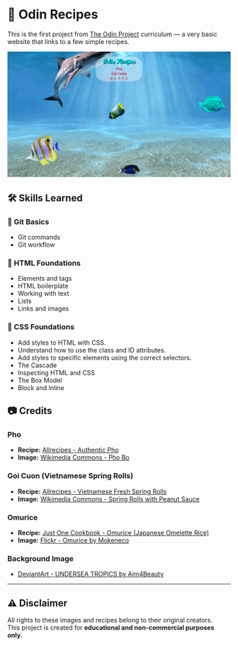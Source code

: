 # 🍜 Odin Recipes

This is the first project from [The Odin Project](https://github.com/TheOdinProject) curriculum — a very basic website that links to a few simple recipes.

![Homepage](images/demo.PNG)

## 🛠️ Skills Learned

### 🔧 Git Basics

- Git commands
- Git workflow

### 📝 HTML Foundations

- Elements and tags
- HTML boilerplate
- Working with text
- Lists
- Links and images

### 🎨 CSS Foundations

- Add styles to HTML with CSS.
- Understand how to use the class and ID attributes.
- Add styles to specific elements using the correct selectors.
- The Cascade
- Inspecting HTML and CSS
- The Box Model
- Block and Inline

## 📷 Credits

### Pho

- **Recipe:** [Allrecipes - Authentic Pho](https://www.allrecipes.com/recipe/228443/authentic-pho/)
- **Image:** [Wikimedia Commons - Pho Bo](<https://commons.wikimedia.org/wiki/File:Ph%E1%BB%9F_b%C3%B2_(39425047901).jpg>)

### Goi Cuon (Vietnamese Spring Rolls)

- **Recipe:** [Allrecipes - Vietnamese Fresh Spring Rolls](https://www.allrecipes.com/recipe/24239/vietnamese-fresh-spring-rolls/)
- **Image:** [Wikimedia Commons - Spring Rolls with Peanut Sauce](https://commons.wikimedia.org/wiki/File:Spring_rolls_with_peanut_sauce.jpg)

### Omurice

- **Recipe:** [Just One Cookbook - Omurice (Japanese Omelette Rice)](https://www.justonecookbook.com/omurice-japanese-omelette-rice/)
- **Image:** [Flickr - Omurice by Mokeneco](https://www.flickr.com/photos/mokeneco/4393914360)

### Background Image

- [DeviantArt - UNDERSEA TROPICS by Aim4Beauty](https://www.deviantart.com/aim4beauty/art/UNDERSEA-TROPICS-271606443)

---

## ⚠️ Disclaimer

All rights to these images and recipes belong to their original creators.  
This project is created for **educational and non-commercial purposes only.**
